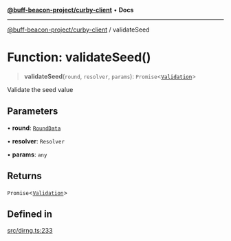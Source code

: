 [**@buff-beacon-project/curby-client**](../index.md) • **Docs**

***

[@buff-beacon-project/curby-client](../index.md) / validateSeed

# Function: validateSeed()

> **validateSeed**(`round`, `resolver`, `params`): `Promise`\<[`Validation`](../type-aliases/Validation.md)\>

Validate the seed value

## Parameters

• **round**: [`RoundData`](../type-aliases/RoundData.md)

• **resolver**: `Resolver`

• **params**: `any`

## Returns

`Promise`\<[`Validation`](../type-aliases/Validation.md)\>

## Defined in

[src/dirng.ts:233](https://github.com/buff-beacon-project/curby-js-client/blob/effd2d56c82ee5d2722332b349877f5127bbcc3f/src/dirng.ts#L233)
